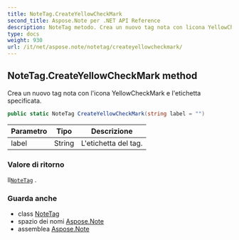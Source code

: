 ```yaml
---
title: NoteTag.CreateYellowCheckMark
second_title: Aspose.Note per .NET API Reference
description: NoteTag metodo. Crea un nuovo tag nota con licona YellowCheckMark e letichetta specificata.
type: docs
weight: 930
url: /it/net/aspose.note/notetag/createyellowcheckmark/
---
```

## NoteTag.CreateYellowCheckMark method

Crea un nuovo tag nota con l'icona YellowCheckMark e l'etichetta specificata.

```csharp
public static NoteTag CreateYellowCheckMark(string label = "")
```

| Parametro | Tipo | Descrizione |
| --- | --- | --- |
| label | String | L'etichetta del tag. |

### Valore di ritorno

Il[`NoteTag`](../) .

### Guarda anche

* class [NoteTag](../)
* spazio dei nomi [Aspose.Note](../../notetag/)
* assemblea [Aspose.Note](../../../)


